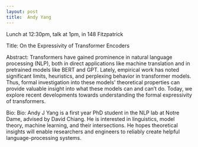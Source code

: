 ```yaml
---
layout: post
title:  Andy Yang
---
```


Lunch at 12:30pm, talk at 1pm, in 148 Fitzpatrick

Title: On the Expressivity of Transformer Encoders

Abstract: Transformers have gained prominence in natural language processing (NLP), both in direct applications like machine translation and in pretrained models like BERT and GPT. Lately, empirical work has noted significant limits, heuristics, and perplexing behavior in transformer models. Thus, formal investigation into these models' theoretical properties can provide valuable insight into what these models can and can’t do. Today, we explore recent developments towards understanding the formal expressivity of transformers. 

Bio: Bio: Andy J Yang is a first year PhD student in the NLP lab at Notre Dame, advised by David Chiang. He is interested in linguistics, model theory, machine learning, and their intersections. He hopes theoretical insights will enable researchers and engineers to reliably create helpful language-processing systems. 
